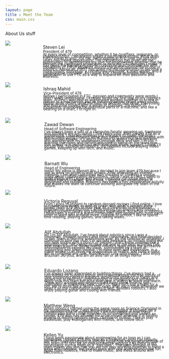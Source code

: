 ```yaml
---
layout: page
title : Meet the Team
css: main.css
---
```


<div class="profilebox sectioncontent5">
    <p>About Us stuff</p>
    <div style="display: flex;">
        <div class="biocircle" style="width: 160%;">
            <img src="./steven.JPG" align="left">
        </div>
        <p class="biotext" style="line-height:100%; margin-left:10%">Steven Lei<br>
            <small>President of 479</small>
            <br>
            <small style="line-height:50%;">At every level of competition, whether it be qualifiers, regionals, or championships, I am always asked a daunting question: 
            What does FIRST mean to you? For me, participating in FTC over the last four years has meant opportunity. 
            The competition has given me the opportunity to demonstrate my love for engineering, whether that be through the cardboard prototypes or intricate CAD designs I make. 
            It has given me the opportunity to contribute and communicate with thousands of FIRST students around the world beyond the scope of robotics. 
            Above all, FIRST has given me the opportunity to become a more holistic individual: a community volunteer, a team leader, and a collaborative innovator. 
            As I leave 479, I hope to inspire the next generation to use FTC as a way to expand on their passions and interests.
            </small>
        </p>
    </div>
    <div style="display: flex; margin-top: 0%">
        <div class="biocircle" style="width: 95%;">
            <img src="./ish.png" align="left">
        </div>
        <p class="biotext" style="line-height:100%; margin-left:10.5%">Ishraq Mahid<br> 
            <small>Vice-President of 479</small>
            <br>
            <small style="line-height:50%;">Before I participated in FTC, passion and community were words I didn’t really understand. 
            I’ll never forget my first day on my robotics team. 
            At first I watched as teammates worked together to screw in pieces of a mechanism and as the programmer typed away on his laptop 
            while others reset the field for another test drive. 
            Everything and everyone moved with a sense of purpose; the flutter of movement resembled the individual parts of a machine, and like a bearing on a shaft,
             I fit right in.
            </small>
        </p>
    </div>
    <div style="display: flex; margin-top: 2%">
        <div class="biocircle" style="width: 120%;">
            <img src="./Zawad2.JPG" align="left">
        </div>
        <p class="biotext" style="line-height:100%; margin-left:11.5%">Zawad Dewan<br> 
            <small>Head of Software Engineering</small>
            <br>
            <small style="line-height:50%;">I've always been a sort of a computer fanatic growing up, hardware and software are just things I find really cool. 
            After joining 479 as a sophomore, I realized this was just the place to foster the skills I would need going forward while also doing something enjoyable
            with like-minded people. It's worth the time to spend the time working and learning with my teammates through thick and thin. 
            I'm still learning the ropes and getting adjusted to being on the team now that school is in person, but with everyone else's support, I think I'll do just fine. 
            Outside of robotics, my hobbies include playing video games, keeping up with tech, and music.
            </small>
        </p>
    </div>
    <div style="display: flex; margin-top: 2%">
        <div class="biocircle" style="width: 105%">
            <img src="./Barnatt.JPG" align="left" style="margin-top:-10%; margin-bottom:-40%">
        </div>
        <p class="biotext" style="line-height:100%; margin-left:11%">Barnatt Wu<br> 
            <small>Head of Engineering</small>
            <br>
            <small style="line-height:50%;">Hello! My name is Barnatt Wu. I decided to join team 479 because I like to work on projects with others. 
            After attending an interest meeting, I became captivated with the idea of creating a unique robot while collaborating with others. 
            Since I was a child, I loved to build things with Legos and let my creativity run loose with the limited blocks I owned. 
            Since then, I sought out experiences in  designing and building. 
            Robotics has been a fun, cooperative activity that makes me want to continue working alongside my team in the future.
            </small>
        </p>
    </div>
    <div style="display: flex; margin-top: 2%">
        <div class="biocircle" style="width: 110%">
            <img src="./Victoria.jpg" style="margin-top:-20%; margin-bottom:-30%">
        </div>
        <p class="biotext" style="line-height:100%; margin-left:9.5%">Victoria Reguyal<br> 
            <small style="line-height:50%;">From Legos to origami to random dessert recipes I find online, I love to create new things as well as tinker with what's already there.
            I joined Team 479 this school year as a freshman to learn about engineering and electronics while having fun playing with robots. 
            I started out with hardly any relevant experience, but while in robotics, I have been a part of a warm community with people who push each other to learn and achieve more. 
            Outside of school, I like to spend time reading, playing games, and taking walks..
            </small>
        </p>
    </div>
    <div style="display: flex; margin-top: 2%">
        <div class="biocircle" style="width: 160%">
            <img src="./Alif.JPG" align="left" style="margin-top:-10%; margin-bottom:-40%">
        </div>
        <p class="biotext" style="line-height:100%; margin-left:10.5%">Alif Abdullah<br> 
            <small style="line-height:50%;">Hi! I'm Alif Abdullah. I've heard about robotics since I was a freshman, through posters and other classmates, 
            and have decided to join Team 479 in my sophomore year. As the Director of Strategy, I continue to love this club. 
            I'm socially awkward, so initially trying out this new hobby with a bunch of people I don't know seemed like a daunting task. 
            Yet, doing so gave me one of the best activities I've ever been a part of. Being on the robotics team gives me a creative environment to express my ideas,
            surrounded by a team of supporting and smart people. I'm more open and expressive, in a place where I can bring my imagination to reality, 
            and build a robot set to complete any task. Robotics isn't my only hobby. 
            I also enjoy Brazilian Jiu-jitsu, and am an avid fan of all things horror
            </small>
        </p>
    </div>
    <div style="display: flex; margin-top: 2%">
        <div class="biocircle" style="width: 125%">
            <img src="./Eduardo.JPG" align="left">
        </div>
        <p class="biotext" style="line-height:100%; margin-left:11%">Eduardo Lozano<br> 
            <small style="line-height:50%;">I've always been interested in building things. 
            I've always had a fascination for building things and understanding the true nature of how something works. 
            Robotics allows this ambition to foster and allows me to build my understanding of designing and software. 
            I really love this team because everyone is willing to learn and teach. 
            There isn't a single day where I don't have some form of self-realization of something new. 
            Our FTC team isn't just a team for a bot, we're more like a family that looks after each other whenever we need it so the combination makes it best. 
            Besides robotics, I also enjoy playing guitar and coding with friends.
            </small>
        </p>
    </div>
    <div style="display: flex; margin-top: 2%">
        <div class="biocircle" style="width: 95%">
            <img src="./Matthew Good.JPG" align="left" style="margin-top:-10%; margin-bottom:-40%">
        </div>
        <p class="biotext" style="line-height:100%; margin-left:9.5%">Matthew Weng<br> 
            <small style="line-height:50%;">When robotics started using the same room as Science Olympiad in my sophomore year, I was immediately intrigued. 
            It showed me a whole other side of engineering. I am fascinated at how these complicated parts come together to do something that seems so simple.
            479 also has allowed me to be myself whether it is fooling around or testing random ideas. 
            Outside of school, I like to play basketball, play videogames with friends, and follow tech.
            </small>
        </p>
    </div>
    <div style="display: flex; margin-top: 2%">
        <div class="biocircle" style="width: 115%; margin-bottom: 5%;">
            <img src="./Kellen.JPG" align="left" style="margin-top:-10%; margin-bottom:-40%; margin-right:15%">
        </div>
        <p class="biotext" style="line-height:100%; margin-left:9.5%">Kellen Yu<br> 
            <small style="line-height:50%;">I have been passionate about engineering for as long as I can remember. I joined 479 this year as a freshman, 
            and I can proudly say that I have no regrets in joining! I love how the general attitude of this team is to first try an idea out before judging it 
            as there is not necessarily such a thing as a "bad idea". The open attitude of the team makes you feel that you are not only working together to build 
            a robot and compete, but to also learn with one another and have fun. Apart from robotics, I like to make music, and mess around with electronics.
            </small>
        </p>
    </div>
</div>



